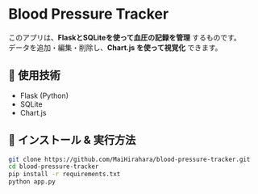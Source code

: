 # Blood Pressure Tracker

このアプリは、**FlaskとSQLiteを使って血圧の記録を管理** するものです。  
データを追加・編集・削除し、**Chart.js を使って視覚化** できます。

## 🚀 使用技術
- Flask (Python)
- SQLite
- Chart.js


## 📌 インストール & 実行方法
```bash
git clone https://github.com/MaiHirahara/blood-pressure-tracker.git
cd blood-pressure-tracker
pip install -r requirements.txt
python app.py